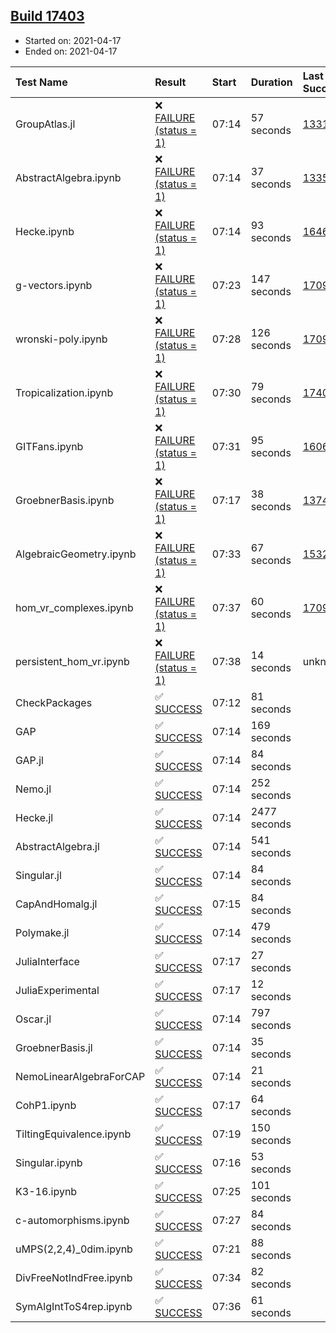 ## [Build 17403](https://oscarci.mathematik.uni-kl.de/job/oscar/17403/)

* Started on: 2021-04-17
* Ended on: 2021-04-17

| Test Name    | Result | Start | Duration | Last Success | First Failure |
|:-------------|:-------|:------|:---------|:-------------|:--------------|
| GroupAtlas.jl | ❌ [FAILURE (status = 1)](https://oscarci.mathematik.uni-kl.de/job/oscar/17403/artifact/logs/build-17403/GroupAtlas.jl.log) | 07:14 | 57 seconds | [13311](https://oscarci.mathematik.uni-kl.de/job/oscar/13311/) | [13312](https://oscarci.mathematik.uni-kl.de/job/oscar/13312/) |
| AbstractAlgebra.ipynb | ❌ [FAILURE (status = 1)](https://oscarci.mathematik.uni-kl.de/job/oscar/17403/artifact/logs/build-17403/AbstractAlgebra.ipynb.log) | 07:14 | 37 seconds | [13355](https://oscarci.mathematik.uni-kl.de/job/oscar/13355/) | [13356](https://oscarci.mathematik.uni-kl.de/job/oscar/13356/) |
| Hecke.ipynb | ❌ [FAILURE (status = 1)](https://oscarci.mathematik.uni-kl.de/job/oscar/17403/artifact/logs/build-17403/Hecke.ipynb.log) | 07:14 | 93 seconds | [16463](https://oscarci.mathematik.uni-kl.de/job/oscar/16463/) | [16464](https://oscarci.mathematik.uni-kl.de/job/oscar/16464/) |
| g-vectors.ipynb | ❌ [FAILURE (status = 1)](https://oscarci.mathematik.uni-kl.de/job/oscar/17403/artifact/logs/build-17403/g-vectors.ipynb.log) | 07:23 | 147 seconds | [17099](https://oscarci.mathematik.uni-kl.de/job/oscar/17099/) | [17100](https://oscarci.mathematik.uni-kl.de/job/oscar/17100/) |
| wronski-poly.ipynb | ❌ [FAILURE (status = 1)](https://oscarci.mathematik.uni-kl.de/job/oscar/17403/artifact/logs/build-17403/wronski-poly.ipynb.log) | 07:28 | 126 seconds | [17098](https://oscarci.mathematik.uni-kl.de/job/oscar/17098/) | [17099](https://oscarci.mathematik.uni-kl.de/job/oscar/17099/) |
| Tropicalization.ipynb | ❌ [FAILURE (status = 1)](https://oscarci.mathematik.uni-kl.de/job/oscar/17403/artifact/logs/build-17403/Tropicalization.ipynb.log) | 07:30 | 79 seconds | [17402](https://oscarci.mathematik.uni-kl.de/job/oscar/17402/) | [17403](https://oscarci.mathematik.uni-kl.de/job/oscar/17403/) |
| GITFans.ipynb | ❌ [FAILURE (status = 1)](https://oscarci.mathematik.uni-kl.de/job/oscar/17403/artifact/logs/build-17403/GITFans.ipynb.log) | 07:31 | 95 seconds | [16068](https://oscarci.mathematik.uni-kl.de/job/oscar/16068/) | [16069](https://oscarci.mathematik.uni-kl.de/job/oscar/16069/) |
| GroebnerBasis.ipynb | ❌ [FAILURE (status = 1)](https://oscarci.mathematik.uni-kl.de/job/oscar/17403/artifact/logs/build-17403/GroebnerBasis.ipynb.log) | 07:17 | 38 seconds | [13748](https://oscarci.mathematik.uni-kl.de/job/oscar/13748/) | [13749](https://oscarci.mathematik.uni-kl.de/job/oscar/13749/) |
| AlgebraicGeometry.ipynb | ❌ [FAILURE (status = 1)](https://oscarci.mathematik.uni-kl.de/job/oscar/17403/artifact/logs/build-17403/AlgebraicGeometry.ipynb.log) | 07:33 | 67 seconds | [15322](https://oscarci.mathematik.uni-kl.de/job/oscar/15322/) | [15323](https://oscarci.mathematik.uni-kl.de/job/oscar/15323/) |
| hom_vr_complexes.ipynb | ❌ [FAILURE (status = 1)](https://oscarci.mathematik.uni-kl.de/job/oscar/17403/artifact/logs/build-17403/hom_vr_complexes.ipynb.log) | 07:37 | 60 seconds | [17099](https://oscarci.mathematik.uni-kl.de/job/oscar/17099/) | [17100](https://oscarci.mathematik.uni-kl.de/job/oscar/17100/) |
| persistent_hom_vr.ipynb | ❌ [FAILURE (status = 1)](https://oscarci.mathematik.uni-kl.de/job/oscar/17403/artifact/logs/build-17403/persistent_hom_vr.ipynb.log) | 07:38 | 14 seconds | unknown | unknown |
| CheckPackages | ✅ [SUCCESS](https://oscarci.mathematik.uni-kl.de/job/oscar/17403/artifact/logs/build-17403/CheckPackages.log) | 07:12 | 81 seconds |  |  |
| GAP | ✅ [SUCCESS](https://oscarci.mathematik.uni-kl.de/job/oscar/17403/artifact/logs/build-17403/GAP.log) | 07:14 | 169 seconds |  |  |
| GAP.jl | ✅ [SUCCESS](https://oscarci.mathematik.uni-kl.de/job/oscar/17403/artifact/logs/build-17403/GAP.jl.log) | 07:14 | 84 seconds |  |  |
| Nemo.jl | ✅ [SUCCESS](https://oscarci.mathematik.uni-kl.de/job/oscar/17403/artifact/logs/build-17403/Nemo.jl.log) | 07:14 | 252 seconds |  |  |
| Hecke.jl | ✅ [SUCCESS](https://oscarci.mathematik.uni-kl.de/job/oscar/17403/artifact/logs/build-17403/Hecke.jl.log) | 07:14 | 2477 seconds |  |  |
| AbstractAlgebra.jl | ✅ [SUCCESS](https://oscarci.mathematik.uni-kl.de/job/oscar/17403/artifact/logs/build-17403/AbstractAlgebra.jl.log) | 07:14 | 541 seconds |  |  |
| Singular.jl | ✅ [SUCCESS](https://oscarci.mathematik.uni-kl.de/job/oscar/17403/artifact/logs/build-17403/Singular.jl.log) | 07:14 | 84 seconds |  |  |
| CapAndHomalg.jl | ✅ [SUCCESS](https://oscarci.mathematik.uni-kl.de/job/oscar/17403/artifact/logs/build-17403/CapAndHomalg.jl.log) | 07:15 | 84 seconds |  |  |
| Polymake.jl | ✅ [SUCCESS](https://oscarci.mathematik.uni-kl.de/job/oscar/17403/artifact/logs/build-17403/Polymake.jl.log) | 07:14 | 479 seconds |  |  |
| JuliaInterface | ✅ [SUCCESS](https://oscarci.mathematik.uni-kl.de/job/oscar/17403/artifact/logs/build-17403/JuliaInterface.log) | 07:17 | 27 seconds |  |  |
| JuliaExperimental | ✅ [SUCCESS](https://oscarci.mathematik.uni-kl.de/job/oscar/17403/artifact/logs/build-17403/JuliaExperimental.log) | 07:17 | 12 seconds |  |  |
| Oscar.jl | ✅ [SUCCESS](https://oscarci.mathematik.uni-kl.de/job/oscar/17403/artifact/logs/build-17403/Oscar.jl.log) | 07:14 | 797 seconds |  |  |
| GroebnerBasis.jl | ✅ [SUCCESS](https://oscarci.mathematik.uni-kl.de/job/oscar/17403/artifact/logs/build-17403/GroebnerBasis.jl.log) | 07:14 | 35 seconds |  |  |
| NemoLinearAlgebraForCAP | ✅ [SUCCESS](https://oscarci.mathematik.uni-kl.de/job/oscar/17403/artifact/logs/build-17403/NemoLinearAlgebraForCAP.log) | 07:14 | 21 seconds |  |  |
| CohP1.ipynb | ✅ [SUCCESS](https://oscarci.mathematik.uni-kl.de/job/oscar/17403/artifact/logs/build-17403/CohP1.ipynb.log) | 07:17 | 64 seconds |  |  |
| TiltingEquivalence.ipynb | ✅ [SUCCESS](https://oscarci.mathematik.uni-kl.de/job/oscar/17403/artifact/logs/build-17403/TiltingEquivalence.ipynb.log) | 07:19 | 150 seconds |  |  |
| Singular.ipynb | ✅ [SUCCESS](https://oscarci.mathematik.uni-kl.de/job/oscar/17403/artifact/logs/build-17403/Singular.ipynb.log) | 07:16 | 53 seconds |  |  |
| K3-16.ipynb | ✅ [SUCCESS](https://oscarci.mathematik.uni-kl.de/job/oscar/17403/artifact/logs/build-17403/K3-16.ipynb.log) | 07:25 | 101 seconds |  |  |
| c-automorphisms.ipynb | ✅ [SUCCESS](https://oscarci.mathematik.uni-kl.de/job/oscar/17403/artifact/logs/build-17403/c-automorphisms.ipynb.log) | 07:27 | 84 seconds |  |  |
| uMPS(2,2,4)_0dim.ipynb | ✅ [SUCCESS](https://oscarci.mathematik.uni-kl.de/job/oscar/17403/artifact/logs/build-17403/uMPS-2-2-4-_0dim.ipynb.log) | 07:21 | 88 seconds |  |  |
| DivFreeNotIndFree.ipynb | ✅ [SUCCESS](https://oscarci.mathematik.uni-kl.de/job/oscar/17403/artifact/logs/build-17403/DivFreeNotIndFree.ipynb.log) | 07:34 | 82 seconds |  |  |
| SymAlgIntToS4rep.ipynb | ✅ [SUCCESS](https://oscarci.mathematik.uni-kl.de/job/oscar/17403/artifact/logs/build-17403/SymAlgIntToS4rep.ipynb.log) | 07:36 | 61 seconds |  |  |
